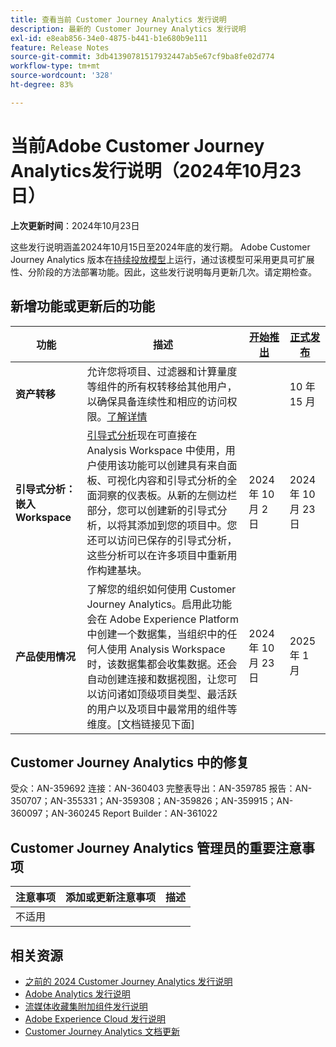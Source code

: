 ```yaml
---
title: 查看当前 Customer Journey Analytics 发行说明
description: 最新的 Customer Journey Analytics 发行说明
exl-id: e8eab856-34e0-4875-b441-b1e680b9e111
feature: Release Notes
source-git-commit: 3db41390781517932447ab5e67cf9ba8fe02d774
workflow-type: tm+mt
source-wordcount: '328'
ht-degree: 83%

---
```


# 当前Adobe Customer Journey Analytics发行说明（2024年10月23日）

**上次更新时间**：2024年10月23日

这些发行说明涵盖2024年10月15日至2024年底的发行期。 Adobe Customer Journey Analytics 版本在[持续投放模型](releases.md)上运行，通过该模型可采用更具可扩展性、分阶段的方法部署功能。因此，这些发行说明每月更新几次。请定期检查。

## 新增功能或更新后的功能

| 功能 | 描述 | [开始推出](releases.md) | [正式发布](releases.md) |
| ----------- | ---------- | ------- | ---- |
| **资产转移** | 允许您将项目、过滤器和计算量度等组件的所有权转移给其他用户，以确保具备连续性和相应的访问权限。[了解详情](/help/tools/asset-transfer/transfer-assets.md) |  | 10 年 15 月 |
| **引导式分析：嵌入 Workspace** | [引导式分析](https://experienceleague.adobe.com/zh-hans/docs/analytics-platform/using/guided-analysis/overview)现在可直接在 Analysis Workspace 中使用，用户使用该功能可以创建具有来自面板、可视化内容和引导式分析的全面洞察的仪表板。从新的左侧边栏部分，您可以创建新的引导式分析，以将其添加到您的项目中。您还可以访问已保存的引导式分析，这些分析可以在许多项目中重新用作构建基块。 | 2024 年 10 月 2 日 | 2024 年 10 月 23 日 |
| **产品使用情况** | 了解您的组织如何使用 Customer Journey Analytics。启用此功能会在 Adobe Experience Platform 中创建一个数据集，当组织中的任何人使用 Analysis Workspace 时，该数据集都会收集数据。还会自动创建连接和数据视图，让您可以访问诸如顶级项目类型、最活跃的用户以及项目中最常用的组件等维度。[文档链接见下面] | 2024 年 10 月 23 日 | 2025 年 1 月 |


## Customer Journey Analytics 中的修复

受众：AN-359692
连接：AN-360403
完整表导出：AN-359785
报告：AN-350707；AN-355331；AN-359308；AN-359826；AN-359915；AN-360097；AN-360245
Report Builder：AN-361022

## Customer Journey Analytics 管理员的重要注意事项

| 注意事项 | 添加或更新注意事项 | 描述 |
| --- | --- | --- |
| 不适用 | | |


## 相关资源

* [之前的 2024 Customer Journey Analytics 发行说明](/help/release-notes/2024.md)
* [Adobe Analytics 发行说明](https://experienceleague.adobe.com/docs/analytics/release-notes/latest.html?lang=zh-hans)
* [流媒体收藏集附加组件发行说明](https://experienceleague.adobe.com/docs/media-analytics/using/additional-resources/release-notes.html?lang=zh-hans)
* [Adobe Experience Cloud 发行说明](https://experienceleague.adobe.com/docs/release-notes/experience-cloud/current.html?lang=zh-hans)
* [Customer Journey Analytics 文档更新](/help/release-notes/doc-changes.md)
